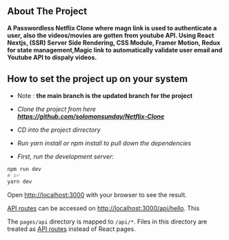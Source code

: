 ## About The Project

**A Passwordless Netflix Clone where magn link is used to authenticate a user, also the videos/movies are gotten from youtube API. Using React Nextjs, (SSR) Server Side Rendering, CSS Module, Framer Motion, Redux for state management,Magic link to automatically validate user email and Youtube API to dispaly videos.**

## How to set the project up on your system

- Note : **the main branch is the updated branch for the project**

- _Clone the project from here **https://github.com/solomonsunday/Netflix-Clone**_
- _CD into the project dirrectory_
- _Run yarn install or npm install to pull down the dependencies_
- _First, run the development server:_

```bash / terminal
npm run dev
# or
yarn dev
```

Open [http://localhost:3000](http://localhost:3000) with your browser to see the result.

[API routes](https://nextjs.org/docs/api-routes/introduction) can be accessed on [http://localhost:3000/api/hello](http://localhost:3000/api/hello). This

The `pages/api` directory is mapped to `/api/*`. Files in this directory are treated as [API routes](https://nextjs.org/docs/api-routes/introduction) instead of React pages.
